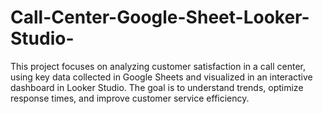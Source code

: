 # Call-Center-Google-Sheet-Looker-Studio-
This project focuses on analyzing customer satisfaction in a call center, using key data collected in Google Sheets and visualized in an interactive dashboard in Looker Studio. The goal is to understand trends, optimize response times, and improve customer service efficiency.
